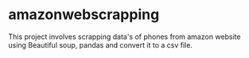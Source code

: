 # amazonwebscrapping

This project involves scrapping data's of phones from amazon website using Beautiful soup, pandas and convert it to a csv file.
